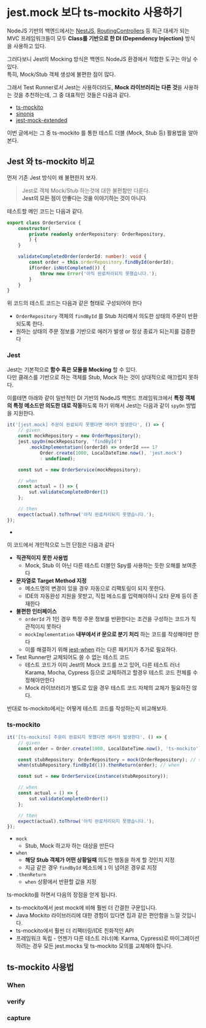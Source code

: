 # jest.mock 보다 ts-mockito 사용하기

NodeJS 기반의 백엔드에서는 [NestJS](https://docs.nestjs.com/providers#dependency-injection), [RoutingControllers](https://github.com/typestack/routing-controllers) 등 최근 대세가 되는 MVC 프레임워크들이 모두 **Class를 기반으로 한 DI (Dependency Injection)** 방식을 사용하고 있다.  
  
그러다보니 Jest의 Mocking 방식은 백엔드 NodeJS 환경에서 적합한 도구는 아닐 수 있다.  
특히, Mock/Stub 객체 생성에 불편한 점이 많다. 
  
그래서 Test Runner로서 Jest는 사용하더라도, **Mock 라이브러리는 다른 것**을 사용하는 것을 추천하는데, 그 중 대표적인 것들은 다음과 같다.

* [ts-mockito](https://www.npmjs.com/package/ts-mockito)
* [sinonjs](https://sinonjs.org/)
* [jest-mock-extended](https://www.npmjs.com/package/jest-mock-extended)

이번 글에서는 그 중 ts-mockito 를 통한 테스트 더블 (Mock, Stub 등) 활용법을 알아본다.

## Jest 와 ts-mockito 비교

먼저 기존 Jest 방식이 왜 불편한지 보자.  

> Jest로 객체 Mock/Stub 하는것에 대한 불편함만 다룬다.  
> **Jest의 모든 점이 안좋다는 것을 이야기하는 것이 아니다**.
  
테스트할 메인 코드는 다음과 같다.  

```ts
export class OrderService {
    constructor(
        private readonly orderRepository: OrderRepository,
        ) {
    }

    validateCompletedOrder(orderId: number): void {
        const order = this.orderRepository.findById(orderId);
        if(order.isNotCompleted()) {
            throw new Error('아직 완료처리되지 못했습니다.');
        }
    }
}
```

위 코드의 테스트 코드는 다음과 같은 형태로 구성되어야 한다

*  `OrderRepository` 객체의 `findById` 를 Stub 처리해서 의도한 상태의 주문이 반환되도록 한다.
* 원하는 상태의 주문 정보를 기반으로 에러가 발생 or 정상 종료가 되는지를 검증한다

### Jest

Jest는 기본적으로 **함수 혹은 모듈을 Mocking** 할 수 있다.  
다만 클래스를 기반으로 하는 객체를 Stub, Mock 하는 것이 상대적으로 매끄럽지 못하다.  
  
이를테면 아래와 같이 일반적인 DI 기반의 NodeJS 백엔드 프레임워크에서 **특정 객체의 특정 메소드만 의도한 대로 작동**하도록 하기 위해서 Jest는 다음과 같이 `spyOn` 방법을 지원한다.  
  
```ts
it('[jest.mock] 주문이 완료되지 못했다면 에러가 발생한다', () => {
    // given
    const mockRepository = new OrderRepository();
    jest.spyOn(mockRepository, 'findById')
        .mockImplementation((orderId) => orderId === 1?
            Order.create(1000, LocalDateTime.now(), 'jest.mock')
            : undefined);

    const sut = new OrderService(mockRepository);

    // when
    const actual = () => {
        sut.validateCompletedOrder(1)
    };

    // then
    expect(actual).toThrow('아직 완료처리되지 못했습니다.');
});
```

* 

이 코드에서 개인적으로 느낀 단점은 다음과 같다

* **직관적이지 못한 사용법**
  * Mock, Stub 이 아닌 다른 테스트 더블인 Spy를 사용하는 듯한 오해를 보여준다
* **문자열로 Target Method 지정**
  * 메소드명의 변경이 있을 경우 자동으로 리팩토링이 되지 못한다.
  * IDE의 자동완성 지원을 못받고, 직접 메소드를 입력해야하니 오타 문제 등이 존재한다
* **불편한 인터페이스**
  * `orderId` 가 1인 경우 특정 주문 정보를 반환한다는 조건을 구성하는 코드가 직관적이지 못하다
  * `mockImplementation` **내부에서 if 문으로 분기 처리** 하는 코드를 작성해야만 한다
  * 이를 해결하기 위해 [jest-when](https://www.npmjs.com/package/jest-when) 라는 다른 패키지가 추가로 필요하다.  
* Test Runner만 교체되어도 쓸 수 없는 테스트 코드
  * 테스트 코드가 이미 Jest의 Mock 코드를 쓰고 있어, 다른 테스트 러너 Karama, Mocha, Cypress 등으로 교체하려고 할경우 테스트 코드 전체를 수정해야만한다
  * Mock 라이브러리가 별도로 있을 경우 테스트 코드 자체의 교체가 필요하진 않다. 

반대로 ts-mockito에서는 어떻게 테스트 코드를 작성하는지 비교해보자.

### ts-mockito

```ts
it('[ts-mockito] 주문이 완료되지 못했다면 에러가 발생한다', () => {
    // given
    const order = Order.create(1000, LocalDateTime.now(), 'ts-mockito');

    const stubRepository: OrderRepository = mock(OrderRepository); // stub 객체 생성
    when(stubRepository.findById(1)).thenReturn(order); // when

    const sut = new OrderService(instance(stubRepository));

    // when
    const actual = () => {
        sut.validateCompletedOrder(1)
    };

    // then
    expect(actual).toThrow('아직 완료처리되지 못했습니다.');
});
```

* `mock`
  * Stub, Mock 하고자 하는 대상을 만든다
* `when`
  * **해당 Stub 객체가 어떤 상황일때** 의도한 행동을 하게 할 것인지 지정
  * 지금 같은 경우 `findById` 메소드에 `1` 이 넘어온 경우로 지정
* `.thenReturn`
  * `when` 상황에서 반환할 값을 지정

ts-mockito를 하면서 다음의 장점을 얻게 됩니다.

* ts-mockito에서 jest mock에 비해 훨씬 더 간결한 구문입니다. 
* Java Mockito 라이브러리에 대한 경험이 있다면 집과 같은 편안함을 느낄 것입니다.
* ts-mockito에서 훨씬 더 리팩터링/IDE 친화적인 API
* 프레임워크 독립 - 언젠가 다른 테스트 러너(예: Karma, Cypress)로 마이그레이션하려는 경우 모든 jest.mocks 및 ts-mockito 모의를 교체해야 합니다.
  
## ts-mockito 사용법

### When

### verify

### capture
